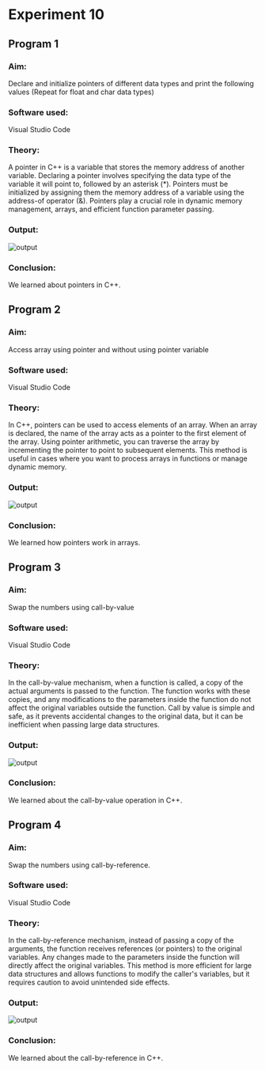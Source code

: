 # Experiment 10
## Program 1
### Aim: 
Declare and initialize pointers of different data types and print the following values (Repeat for float and char data types)
### Software used: 
Visual Studio Code
### Theory:
A pointer in C++ is a variable that stores the memory address of another variable. Declaring a pointer involves specifying the data type of the variable it will point to, followed by an asterisk (*). Pointers must be initialized by assigning them the memory address of a variable using the address-of operator (&). Pointers play a crucial role in dynamic memory management, arrays, and efficient function parameter passing.
### Output:
![output](PointersIntro.jpg)
### Conclusion:
We learned about pointers in C++. 

## Program 2
### Aim: 
Access array using pointer and without using pointer variable
### Software used: 
Visual Studio Code
### Theory:
In C++, pointers can be used to access elements of an array. When an array is declared, the name of the array acts as a pointer to the first element of the array. Using pointer arithmetic, you can traverse the array by incrementing the pointer to point to subsequent elements. This method is useful in cases where you want to process arrays in functions or manage dynamic memory.
### Output:
![output](ArrayUsingPointers.jpg)
### Conclusion:
We learned how pointers work in arrays. 

## Program 3
### Aim: 
Swap the numbers using call-by-value
### Software used: 
Visual Studio Code
### Theory:
In the call-by-value mechanism, when a function is called, a copy of the actual arguments is passed to the function. The function works with these copies, and any modifications to the parameters inside the function do not affect the original variables outside the function. Call by value is simple and safe, as it prevents accidental changes to the original data, but it can be inefficient when passing large data structures.
### Output:
![output](CallByValue.jpg)
### Conclusion:
We learned about the call-by-value operation in C++. 

## Program 4
### Aim: 
Swap the numbers using call-by-reference. 
### Software used: 
Visual Studio Code
### Theory:
In the call-by-reference mechanism, instead of passing a copy of the arguments, the function receives references (or pointers) to the original variables. Any changes made to the parameters inside the function will directly affect the original variables. This method is more efficient for large data structures and allows functions to modify the caller's variables, but it requires caution to avoid unintended side effects.
### Output:
![output](CallByReference.jpg)
### Conclusion:
We learned about the call-by-reference in C++. 

